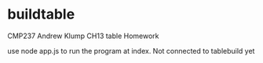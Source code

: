 # buildtable
CMP237 Andrew Klump CH13 table Homework

use node app.js to run the program at index.
Not connected to tablebuild yet
